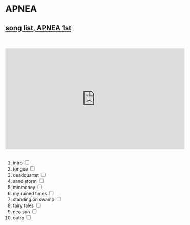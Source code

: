 # APNEA
  <h2><a href="https://vibe.naver.com/album/368262" target="_blank" title="VIVE_ANA-042">song list, APNEA 1st</a></h2>
  <br><br>
  <iframe width="560" height="315" src="https://www.youtube.com/embed/r7ND6ErHegU" frameborder="0" allow="accelerometer; autoplay; encrypted-media; gyroscope; picture-in-picture" allowfullscreen></iframe>
  <br><br>
  <ol>
              <li>intro <input type="checkbox"></li>
              <li>tongue <input type="checkbox"></li>
              <li>deadquartet <input type="checkbox"></li>
              <li>sand storm <input type="checkbox"></li>
              <li>mmmoney <input type="checkbox"></li>
              <li>my ruined times <input type="checkbox"></li>
              <li>standing on swamp <input type="checkbox"></li>
              <li>fairy tales <input type="checkbox"></li>
              <li>neo sun <input type="checkbox"></li>
              <li>outro <input type="checkbox"></li>
  </ol>
